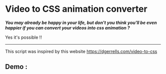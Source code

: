 # Video to CSS animation converter
**_You may already be happy in your life, but don't you think you'll be even happier if you can convert your videos into css animation ?_**

Yes it's possible !!

---
This script was inspired by this website https://dgerrells.com/video-to-css

## Demo :

